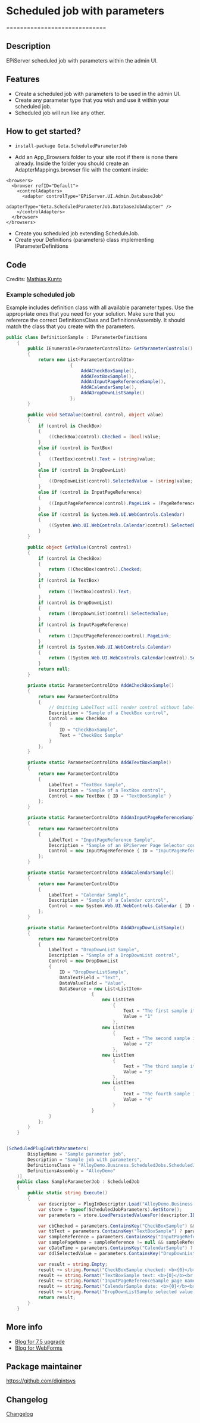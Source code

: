 # Scheduled job with parameters
=============================

## Description
EPiServer scheduled job with parameters within the admin UI.

## Features
* Create a scheduled job with parameters to be used in the admin UI.
* Create any parameter type that you wish and use it within your scheduled job.
* Scheduled job will run like any other.

## How to get started?
* ``install-package Geta.ScheduledParameterJob``

* Add an App_Browsers folder to your site root if there is none there already.
Inside the folder you should create an AdapterMappings.browser file with the content inside:
```
<browsers>
  <browser refID="Default">
    <controlAdapters>
      <adapter controlType="EPiServer.UI.Admin.DatabaseJob"
               adapterType="Geta.ScheduledParameterJob.DatabaseJobAdapter" />
    </controlAdapters>
  </browser>
</browsers>
```

* Create you scheduled job extending ScheduleJob.
* Create your Definitions (parameters) class implementing IParameterDefinitions

## Code
Credits: [Mathias Kunto](https://blog.mathiaskunto.com/)

### Example scheduled job

Example includes definition class with all available parameter types. Use the appropriate ones that you need for your solution.
Make sure that you refererce the correct DefinitionsClass and DefinitionsAssembly. It should match the class that you create with the parameters.

```csharp
public class DefinitionSample : IParameterDefinitions
    {
        public IEnumerable<ParameterControlDto> GetParameterControls()
        {
            return new List<ParameterControlDto>
                        {
                            AddACheckBoxSample(),
                            AddATextBoxSample(),
                            AddAnInputPageReferenceSample(),
                            AddACalendarSample(),
                            AddADropDownListSample()
                        };
        }

        public void SetValue(Control control, object value)
        {
            if (control is CheckBox)
            {
                ((CheckBox)control).Checked = (bool)value;
            }
            else if (control is TextBox)
            {
                ((TextBox)control).Text = (string)value;
            }
            else if (control is DropDownList)
            {
                ((DropDownList)control).SelectedValue = (string)value;
            }
            else if (control is InputPageReference)
            {
                ((InputPageReference)control).PageLink = (PageReference)value;
            }
            else if (control is System.Web.UI.WebControls.Calendar)
            {
                ((System.Web.UI.WebControls.Calendar)control).SelectedDate = (DateTime)value;
            }
        }

        public object GetValue(Control control)
        {
            if (control is CheckBox)
            {
                return ((CheckBox)control).Checked;
            }
            if (control is TextBox)
            {
                return ((TextBox)control).Text;
            }
            if (control is DropDownList)
            {
                return ((DropDownList)control).SelectedValue;
            }
            if (control is InputPageReference)
            {
                return ((InputPageReference)control).PageLink;
            }
            if (control is System.Web.UI.WebControls.Calendar)
            {
                return ((System.Web.UI.WebControls.Calendar)control).SelectedDate;
            }
            return null;
        }

        private static ParameterControlDto AddACheckBoxSample()
        {
            return new ParameterControlDto
            {
                // Omitting LabelText will render control without label
                Description = "Sample of a CheckBox control",
                Control = new CheckBox
                {
                    ID = "CheckBoxSample",
                    Text = "CheckBox Sample"
                }
            };
        }

        private static ParameterControlDto AddATextBoxSample()
        {
            return new ParameterControlDto
            {
                LabelText = "TextBox Sample",
                Description = "Sample of a TextBox control",
                Control = new TextBox { ID = "TextBoxSample" }
            };
        }

        private static ParameterControlDto AddAnInputPageReferenceSample()
        {
            return new ParameterControlDto
            {
                LabelText = "InputPageReference Sample",
                Description = "Sample of an EPiServer Page Selector control; InputPageReference.",
                Control = new InputPageReference { ID = "InputPageReferenceSample" }
            };
        }

        private static ParameterControlDto AddACalendarSample()
        {
            return new ParameterControlDto
            {
                LabelText = "Calendar Sample",
                Description = "Sample of a Calendar control",
                Control = new System.Web.UI.WebControls.Calendar { ID = "CalendarSample" }
            };
        }

        private static ParameterControlDto AddADropDownListSample()
        {
            return new ParameterControlDto
            {
                LabelText = "DropDownList Sample",
                Description = "Sample of a DropDownList control",
                Control = new DropDownList
                {
                    ID = "DropDownListSample",
                    DataTextField = "Text",
                    DataValueField = "Value",
                    DataSource = new List<ListItem>
                                {
                                    new ListItem
                                        {
                                            Text = "The first sample item",
                                            Value = "1"
                                        },
                                    new ListItem
                                        {
                                            Text = "The second sample item",
                                            Value = "2"
                                        },
                                    new ListItem
                                        {
                                            Text = "The third sample item",
                                            Value = "3"
                                        },
                                    new ListItem
                                        {
                                            Text = "The fourth sample item",
                                            Value = "4"
                                        }
                                }
                }
            };
        }
    }


[ScheduledPlugInWithParameters(
        DisplayName = "Sample parameter job",
        Description = "Sample job with parameters",
        DefinitionsClass = "AlloyDemo.Business.ScheduledJobs.ScheduledJobWithParameters.DefinitionSample",
        DefinitionsAssembly = "AlloyDemo"
    )]
    public class SampleParameterJob : ScheduledJob
    {
        public static string Execute()
        {
            var descriptor = PlugInDescriptor.Load("AlloyDemo.Business.ScheduledJobs.ScheduledJobWithParameters.SampleParameterJob", "AlloyDemo");
            var store = typeof(ScheduledJobParameters).GetStore();
            var parameters = store.LoadPersistedValuesFor(descriptor.ID.ToString(CultureInfo.InvariantCulture));

            var cbChecked = parameters.ContainsKey("CheckBoxSample") && (bool)parameters["CheckBoxSample"] ? "Aye!" : "Nay..";
            var tbText = parameters.ContainsKey("TextBoxSample") ? parameters["TextBoxSample"] as string : string.Empty;
            var sampleReference = parameters.ContainsKey("InputPageReferenceSample") ? (PageReference)parameters["InputPageReferenceSample"] : PageReference.EmptyReference;
            var samplePageName = sampleReference != null && sampleReference != PageReference.EmptyReference ? DataFactory.Instance.GetPage(sampleReference).PageName : string.Empty;
            var cDateTime = parameters.ContainsKey("CalendarSample") ? (DateTime?)parameters["CalendarSample"] : null;
            var ddlSelectedValue = parameters.ContainsKey("DropDownListSample") ? parameters["DropDownListSample"] as string : string.Empty;

            var result = string.Empty;
            result += string.Format("CheckBoxSample checked: <b>{0}</b><br />", cbChecked);
            result += string.Format("TextBoxSample text: <b>{0}</b><br />", tbText);
            result += string.Format("InputPageReferenceSample page name: <b>{0}</b> (PageId: <b>{1}</b>)<br />", samplePageName, sampleReference);
            result += string.Format("CalendarSample date: <b>{0}</b><br />", cDateTime.ToString());
            result += string.Format("DropDownListSample selected value: <b>{0}</b><br />", ddlSelectedValue);
            return result;
        }
    }
```

## More info

* [Blog for 7.5 upgrade](https://blog.mathiaskunto.com/2014/03/21/scheduled-jobs-with-input-parameters-in-episerver-7-5/)
* [Blog for WebForms](https://blog.mathiaskunto.com/2012/02/13/supplying-episerver-scheduled-jobs-with-parameters-through-admin-mode/)

## Package maintainer
https://github.com/digintsys

## Changelog
[Changelog](CHANGELOG.md)
